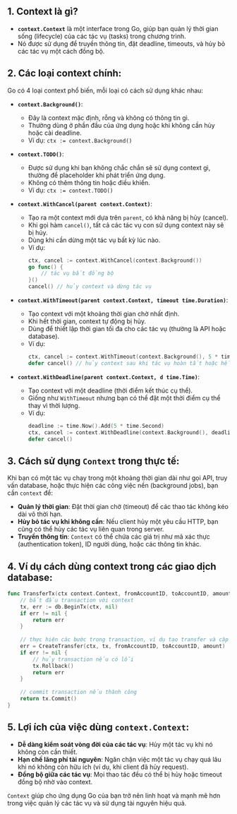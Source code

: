 ## 1. **Context là gì?**
- **`context.Context`** là một interface trong Go, giúp bạn quản lý thời gian sống (lifecycle) của các tác vụ (tasks) trong chương trình.
- Nó được sử dụng để truyền thông tin, đặt deadline, timeouts, và hủy bỏ các tác vụ một cách đồng bộ.

## 2. **Các loại context chính:**
   Go có 4 loại context phổ biến, mỗi loại có cách sử dụng khác nhau:

   - **`context.Background()`**:
     - Đây là context mặc định, rỗng và không có thông tin gì.
     - Thường dùng ở phần đầu của ứng dụng hoặc khi không cần hủy hoặc cài deadline.
     - Ví dụ: `ctx := context.Background()`

   - **`context.TODO()`**:
     - Được sử dụng khi bạn không chắc chắn sẽ sử dụng context gì, thường để placeholder khi phát triển ứng dụng.
     - Không có thêm thông tin hoặc điều khiển.
     - Ví dụ: `ctx := context.TODO()`

   - **`context.WithCancel(parent context.Context)`**:
     - Tạo ra một context mới dựa trên `parent`, có khả năng bị hủy (cancel).
     - Khi gọi hàm `cancel()`, tất cả các tác vụ con sử dụng context này sẽ bị hủy.
     - Dùng khi cần dừng một tác vụ bất kỳ lúc nào.
     - Ví dụ: 
       ```go
       ctx, cancel := context.WithCancel(context.Background())
       go func() {
           // tác vụ bất đồng bộ
       }()
       cancel() // hủy context và dừng tác vụ
       ```

   - **`context.WithTimeout(parent context.Context, timeout time.Duration)`**:
     - Tạo context với một khoảng thời gian chờ nhất định.
     - Khi hết thời gian, context tự động bị hủy.
     - Dùng để thiết lập thời gian tối đa cho các tác vụ (thường là API hoặc database).
     - Ví dụ:
       ```go
       ctx, cancel := context.WithTimeout(context.Background(), 5 * time.Second)
       defer cancel() // hủy context sau khi tác vụ hoàn tất hoặc hết thời gian
       ```

   - **`context.WithDeadline(parent context.Context, d time.Time)`**:
     - Tạo context với một deadline (thời điểm kết thúc cụ thể).
     - Giống như `WithTimeout` nhưng bạn có thể đặt một thời điểm cụ thể thay vì thời lượng.
     - Ví dụ:
       ```go
       deadline := time.Now().Add(5 * time.Second)
       ctx, cancel := context.WithDeadline(context.Background(), deadline)
       defer cancel()
       ```

## 3. **Cách sử dụng `Context` trong thực tế:**
   Khi bạn có một tác vụ chạy trong một khoảng thời gian dài như gọi API, truy vấn database, hoặc thực hiện các công việc nền (background jobs), bạn cần `context` để:

   - **Quản lý thời gian**: Đặt thời gian chờ (timeout) để các thao tác không kéo dài vô thời hạn.
   - **Hủy bỏ tác vụ khi không cần**: Nếu client hủy một yêu cầu HTTP, bạn cũng có thể hủy các tác vụ liên quan trong server.
   - **Truyền thông tin**: `Context` có thể chứa các giá trị như mã xác thực (authentication token), ID người dùng, hoặc các thông tin khác.

## 4. **Ví dụ cách dùng context trong các giao dịch database:**

   ```go
   func TransferTx(ctx context.Context, fromAccountID, toAccountID, amount int64) error {
       // bắt đầu transaction với context
       tx, err := db.BeginTx(ctx, nil)
       if err != nil {
           return err
       }
       
       // thực hiện các bước trong transaction, ví dụ tạo transfer và cập nhật balance
       err = CreateTransfer(ctx, tx, fromAccountID, toAccountID, amount)
       if err != nil {
           // hủy transaction nếu có lỗi
           tx.Rollback()
           return err
       }
       
       // commit transaction nếu thành công
       return tx.Commit()
   }
   ```

## 5. **Lợi ích của việc dùng `context.Context`:**
   - **Dễ dàng kiểm soát vòng đời của các tác vụ**: Hủy một tác vụ khi nó không còn cần thiết.
   - **Hạn chế lãng phí tài nguyên**: Ngăn chặn việc một tác vụ chạy quá lâu khi nó không còn hữu ích (ví dụ, khi client đã hủy request).
   - **Đồng bộ giữa các tác vụ**: Mọi thao tác đều có thể bị hủy hoặc timeout đồng bộ nhờ vào context.

`Context` giúp cho ứng dụng Go của bạn trở nên linh hoạt và mạnh mẽ hơn trong việc quản lý các tác vụ và sử dụng tài nguyên hiệu quả.
